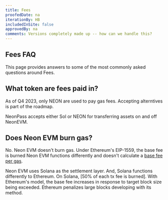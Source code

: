 ```yaml
---
title: Fees
proofedDate: na
iterationBy: HB
includedInSite: false
approvedBy: na
comments: Versions completely made up -- how can we handle this?
---
```


## Fees FAQ

This page provides answers to some of the most commonly asked questions around Fees.

## What token are fees paid in?

As of Q4 2023, only NEON are used to pay gas fees. Accepting alterntives is part of the roadmap.

NeonPass accepts either Sol or NEON for transferring assets on and off NeonEVM.

<!-- todo -- link to roadmap that has token payment data -->


<!-- todo -- Replace the anser above. How to control versions for this FAQ? 

### Neon EVM version 1.0--1.2

The NEON token is used to pay the “gas fees” required for transaction execution. The gas fee is the amount of NEON tokens that a user needs to pays for a transaction to execute it successfully.

### Neon EVM version 1.0--1.2

Gas fees may be paid in Neon or Sol.

-->

<!-- todo: single source snippet needed for tokens that may be used to pay currently, current version? -->

## Does Neon EVM burn gas?

No. Neon EVM doesn't burn gas. Under Ethereum's EIP-1559, the base fee is burned Neon EVM functions differently and doesn't calculate a [base fee per gas](https://ethereum.org/en/developers/docs/gas/#:~:text=The%20base%20fee%20is%20calculated%20by%20a%20formula%20that%20compares,target%20block%20size%20is%20exceeded.). 


Neon EVM uses Solana as the settlement layer. And, Solana functions differently to Ethereum. On Solana, [50% of each tx fee is burned]. With Ethereum's model, the base fee increases in response to target block size being exceeded. Ethereum penalizes large blocks developing with its method.

<!-- todo write up how Solana rewards optimum block sizing -->


